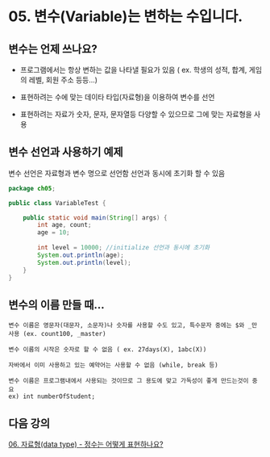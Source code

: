 # 05. 변수(Variable)는 변하는 수입니다.

## 변수는 언제 쓰나요?

* 프로그램에서는 항상 변하는 값을 나타낼 필요가 있음
  ( ex. 학생의 성적, 합계, 게임의 레벨, 회원 주소 등등...)

* 표현하려는 수에 맞는 데이타 타입(자료형)을 이용하여 변수를 선언

* 표현하려는 자료가 숫자, 문자, 문자열등 다양할 수 있으므로 그에 맞는 자료형을 사용

## 변수 선언과 사용하기 예제

   변수 선언은 자료형과 변수 명으로 선언함
   선언과 동시에 초기화 할 수 있음
```java
package ch05;

public class VariableTest {

	public static void main(String[] args) {
		int age, count;
		age = 10;
		
		int level = 10000; //initialize 선언과 동시에 초기화
		System.out.println(age);
		System.out.println(level);
	}
}
```

## 변수의 이름 만들 때...
    변수 이름은 영문자(대문자, 소문자)나 숫자를 사용할 수도 있고, 특수문자 중에는 $와 _만 사용 (ex. count100, _master)

    변수 이름의 시작은 숫자로 할 수 없음 ( ex. 27days(X), 1abc(X))
    
    자바에서 이미 사용하고 있는 예약어는 사용할 수 없음 (while, break 등)

    변수 이름은 프로그램내에서 사용되는 것이므로 그 용도에 맞고 가독성이 좋게 만드는것이 중요
    ex) int numberOfStudent;

## 다음 강의 
[06. 자료형(data type) - 정수는 어떻게 표현하나요? ]()
